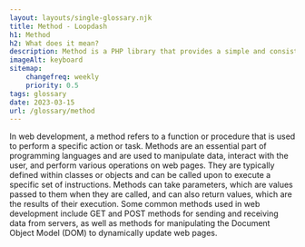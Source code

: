 ```yaml
--- 
layout: layouts/single-glossary.njk
title: Method - Loopdash
h1: Method
h2: What does it mean?
description: Method is a PHP library that provides a simple and consistent way to make HTTP requests and handle responses in WordPress.
imageAlt: keyboard
sitemap:
	changefreq: weekly
	priority: 0.5
tags: glossary
date: 2023-03-15
url: /glossary/method
---
```


In web development, a method refers to a function or procedure that is used to perform a specific action or task. Methods are an essential part of programming languages and are used to manipulate data, interact with the user, and perform various operations on web pages. They are typically defined within classes or objects and can be called upon to execute a specific set of instructions. Methods can take parameters, which are values passed to them when they are called, and can also return values, which are the results of their execution. Some common methods used in web development include GET and POST methods for sending and receiving data from servers, as well as methods for manipulating the Document Object Model (DOM) to dynamically update web pages.
